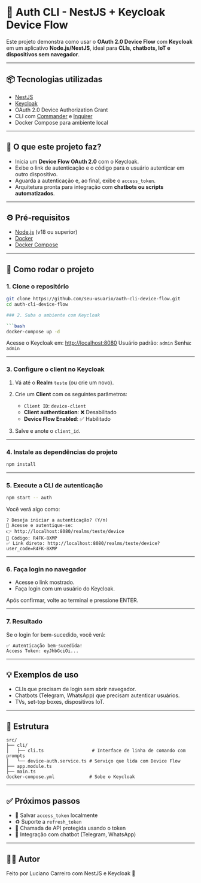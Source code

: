 # 🔐 Auth CLI - NestJS + Keycloak Device Flow

Este projeto demonstra como usar o **OAuth 2.0 Device Flow** com **Keycloak** em um aplicativo **Node.js/NestJS**, ideal para **CLIs, chatbots, IoT e dispositivos sem navegador**.

---

## 📦 Tecnologias utilizadas

- [NestJS](https://nestjs.com/)
- [Keycloak](https://www.keycloak.org/)
- OAuth 2.0 Device Authorization Grant
- CLI com [Commander](https://www.npmjs.com/package/commander) e [Inquirer](https://www.npmjs.com/package/inquirer)
- Docker Compose para ambiente local

---

## 🚀 O que este projeto faz?

- Inicia um **Device Flow OAuth 2.0** com o Keycloak.
- Exibe o link de autenticação e o código para o usuário autenticar em outro dispositivo.
- Aguarda a autenticação e, ao final, exibe o `access_token`.
- Arquitetura pronta para integração com **chatbots ou scripts automatizados**.

---

## ⚙️ Pré-requisitos

- [Node.js](https://nodejs.org/) (v18 ou superior)
- [Docker](https://www.docker.com/)
- [Docker Compose](https://docs.docker.com/compose/)

---

## 🧪 Como rodar o projeto

### 1. Clone o repositório

```bash
git clone https://github.com/seu-usuario/auth-cli-device-flow.git
cd auth-cli-device-flow

### 2. Suba o ambiente com Keycloak

```bash
docker-compose up -d
```

Acesse o Keycloak em: [http://localhost:8080](http://localhost:8080)
Usuário padrão: `admin`
Senha: `admin`

---

### 3. Configure o client no Keycloak

1. Vá até o **Realm** `teste` (ou crie um novo).
2. Crie um **Client** com os seguintes parâmetros:

   * `Client ID`: `device-client`
   * **Client authentication**: ❌ Desabilitado
   * **Device Flow Enabled**: ✅ Habilitado
3. Salve e anote o `client_id`.

---

### 4. Instale as dependências do projeto

```bash
npm install
```

---

### 5. Execute a CLI de autenticação

```bash
npm start -- auth
```

Você verá algo como:

```
? Deseja iniciar a autenticação? (Y/n)
🔗 Acesse e autentique-se:
👉 http://localhost:8080/realms/teste/device
📄 Código: R4FK-8XMP
✅ Link direto: http://localhost:8080/realms/teste/device?user_code=R4FK-8XMP
```

---

### 6. Faça login no navegador

* Acesse o link mostrado.
* Faça login com um usuário do Keycloak.

Após confirmar, volte ao terminal e pressione ENTER.

---

### 7. Resultado

Se o login for bem-sucedido, você verá:

```
✅ Autenticação bem-sucedida!
Access Token: eyJhbGciOi...
```

---

## 💡 Exemplos de uso

* CLIs que precisam de login sem abrir navegador.
* Chatbots (Telegram, WhatsApp) que precisam autenticar usuários.
* TVs, set-top boxes, dispositivos IoT.

---

## 📁 Estrutura

```
src/
├── cli/
│   ├── cli.ts                  # Interface de linha de comando com prompts
│   └── device-auth.service.ts # Serviço que lida com Device Flow
├── app.module.ts
├── main.ts
docker-compose.yml             # Sobe o Keycloak
```

---

## ✅ Próximos passos

* 🔐 Salvar `access_token` localmente
* ♻️ Suporte a `refresh_token`
* 📡 Chamada de API protegida usando o token
* 🤖 Integração com chatbot (Telegram, WhatsApp)

---

## 🧑‍💻 Autor

Feito por Luciano Carreiro com NestJS e Keycloak 💙
